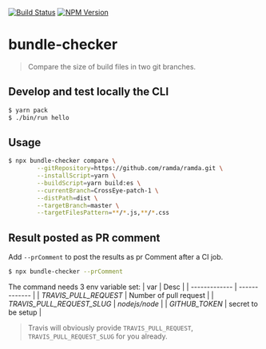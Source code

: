 [![Build Status](https://travis-ci.org/rbelling/bundle-checker.png)](https://travis-ci.org/rbelling/bundle-checker)
[![NPM Version](https://img.shields.io/npm/v/bundle-checker.svg)](https://www.npmjs.com/package/bundle-checker)

# bundle-checker

> Compare the size of build files in two git branches.

## Develop and test locally the CLI

```bash
$ yarn pack
$ ./bin/run hello
```

## Usage

```bash
$ npx bundle-checker compare \
        --gitRepository=https://github.com/ramda/ramda.git \
        --installScript=yarn \
        --buildScript=yarn build:es \
        --currentBranch=CrossEye-patch-1 \
        --distPath=dist \
        --targetBranch=master \
        --targetFilesPattern=**/*.js,**/*.css
```

## Result posted as PR comment

Add `--prComment` to post the results as pr Comment after a CI job.

```bash
$ npx bundle-checker --prComment
```

The command needs 3 env variable set:
| var | Desc |
| ------------- | ------------- |
| _TRAVIS_PULL_REQUEST_ | Number of pull request |
| _TRAVIS_PULL_REQUEST_SLUG_ | _nodejs/node_ |
| _GITHUB_TOKEN_ | secret to be setup |

> Travis will obviously provide `TRAVIS_PULL_REQUEST`, `TRAVIS_PULL_REQUEST_SLUG` for you already.
